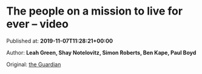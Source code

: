 
# The people on a mission to live for ever – video

Published at: **2019-11-07T11:28:21+00:00**

Author: **Leah Green, Shay Notelovitz, Simon Roberts, Ben Kape, Paul Boyd**

Original: [the Guardian](https://www.theguardian.com/lifeandstyle/video/2019/nov/07/meet-the-people-on-a-mission-to-live-forever-video)


